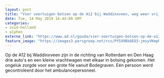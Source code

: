 ```yaml
---
layout: post
title: "Vier voertuigen botsen op de A12 bij Waddinxveen, weg weer vrij"
date: Tue, 14 May 2019 14:44:00 GMT
categories: 
- zuid-holland 
- alphen 
externe_link: "https://www.ad.nl/gouda/vier-voertuigen-botsen-op-de-a12-bij-waddinxveen-weg-weer-vrij~ab22833c/"
feature_image: "https://images3.persgroep.net/rcs/PY5X9Bk8EO3-jmsyVKmpMvtdDeI/diocontent/148359430/_fitwidth/400/?appId=21791a8992982cd8da851550a453bd7f&quality=0.7"
---
```


Op de A12 bij Waddinxveen zijn in de richting van Rotterdam en Den Haag drie auto's en een kleine vrachtwagen met elkaar in botsing gekomen. Het ongeluk zorgde voor een grote file vanuit Bodegraven. Eén persoon werd gecontroleerd door het ambulancepersoneel.

